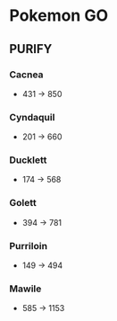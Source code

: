 # Pokemon GO
## PURIFY
### Cacnea

* 431 -> 850

### Cyndaquil

* 201 -> 660

### Ducklett

* 174 -> 568

### Golett

* 394 -> 781

### Purriloin

* 149 -> 494

### Mawile

* 585 -> 1153
